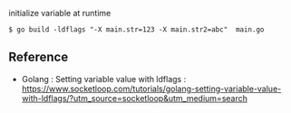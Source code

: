 initialize variable at runtime
```
$ go build -ldflags "-X main.str=123 -X main.str2=abc"  main.go
```

## Reference

* Golang : Setting variable value with ldflags : https://www.socketloop.com/tutorials/golang-setting-variable-value-with-ldflags/?utm_source=socketloop&utm_medium=search
